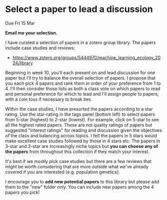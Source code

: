 # Select a paper to lead a discussion

Due Fri 15 Mar

**Email me your selection.**

I have curated a selection of papers in a zotero group library. The papers include case studies and reviews:

* https://www.zotero.org/groups/5444970/machine_learning_ecology_2024/library

Beginning in week 10, you'll each present on and lead discussion for one paper but I'll try to balance the overall selection of papers. I propose that you each pick 4 papers and rank them in order of your preference from 1 to 4. I'll then consider those lists as both a class vote on which papers to read and personal preference for which to lead and I'll assign people to papers, with a coin toss if necessary to break ties.

Within the case studies, I have presorted the papers according to a star rating. Use the star-rating in the tags panel (bottom left) to select papers from 5-star (highest) to 2-star (lowest). For example, click on 5-star to see all the highest rated papers. These are not quality ratings of papers but suggested "interest ratings" for reading and discussion given the objectives of the class and balancing across topics. I felt the papers in 5 stars would make excellent case studies followed by those in 4 stars etc. The papers in 3-star and 2-star are increasingly niche topics but **you can choose any of the papers** from throughout this collection if they match your interest.

It's best if we mostly pick case studies but there are a few reviews that might be worth considering that are more outside what we've already covered if you are interested (e.g. population genetics).

I encourage you to **add new potential papers** to this library but please add them to the "new" folder only. You can include new papers among the 4 papers you pick!
